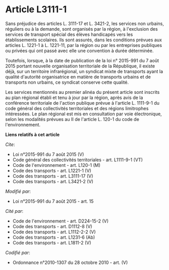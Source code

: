 # Article L3111-1

Sans préjudice des articles L. 3111-17 et L. 3421-2, les services non urbains, réguliers ou à la demande, sont organisés par
la région, à l'exclusion des services de transport spécial des élèves handicapés vers les établissements scolaires. Ils sont
assurés, dans les conditions prévues aux articles L. 1221-1 à L. 1221-11, par la région ou par les entreprises publiques ou
privées qui ont passé avec elle une convention à durée déterminée. 

Toutefois, lorsque, à la date de publication de la loi n° 2015-991 du 7 août 2015 portant nouvelle organisation territoriale
de la République, il existe déjà, sur un territoire infrarégional, un syndicat mixte de transports ayant la qualité
d'autorité organisatrice en matière de transports urbains et de transports non urbains, ce syndicat conserve cette qualité. 

Les services mentionnés au premier alinéa du présent article sont inscrits au plan régional établi et tenu à jour par la
région, après avis de la conférence territoriale de l'action publique prévue à l'article L. 1111-9-1 du code général des
collectivités territoriales et des régions limitrophes intéressées. Le plan régional est mis en consultation par voie
électronique, selon les modalités prévues au II de l'article L. 120-1 du code de l'environnement.

**Liens relatifs à cet article**

_Cite_:

  - Loi n°2015-991 du 7 août 2015 (V)
  - Code général des collectivités territoriales - art. L1111-9-1 (VT)
  - Code de l'environnement - art. L120-1 (M)
  - Code des transports - art. L1221-1 (V)
  - Code des transports - art. L3111-17 (V)
  - Code des transports - art. L3421-2 (V)

_Modifié par_:

  - Loi n°2015-991 du 7 août 2015 - art. 15

_Cité par_:

  - Code de l'environnement - art. D224-15-2 (V)
  - Code des transports - art. D1112-8 (V)
  - Code des transports - art. L1112-2-2 (V)
  - Code des transports - art. L1231-6 (Ab)
  - Code des transports - art. L1811-2 (V)

_Codifié par_:

  - Ordonnance n°2010-1307 du 28 octobre 2010 - art. (V)
